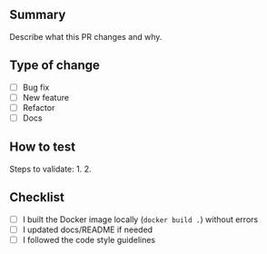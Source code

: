 ## Summary
Describe what this PR changes and why.

## Type of change
- [ ] Bug fix
- [ ] New feature
- [ ] Refactor
- [ ] Docs

## How to test
Steps to validate:
1.
2.

## Checklist
- [ ] I built the Docker image locally (`docker build .`) without errors
- [ ] I updated docs/README if needed
- [ ] I followed the code style guidelines 